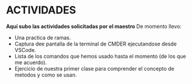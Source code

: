 # ACTIVIDADES
**Aquí subo las actividades solicitadas por el maestro**
De momento llevo:
- Una practica de ramas.
- Captura dee pantalla de la terminal de CMDER ejecutandose desde VSCode.
- Lista de los comandos que hemos usado hasta el momento (de los que me acuerdo).
- Ejercicio de nuestra primer clase para comprender el concepto de metodos y como se usan.
